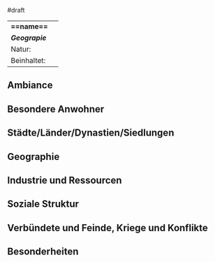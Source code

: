 #draft

|                 |     |
| :-------------- | :-- |
| **==name==**    |     |
| ***Geograpie*** |     |
| Natur:          |     |
| Beinhaltet:     |     |
## Ambiance
## Besondere Anwohner
## Städte/Länder/Dynastien/Siedlungen
## Geographie

## Industrie und Ressourcen
## Soziale Struktur
## Verbündete und Feinde, Kriege und Konflikte
## Besonderheiten